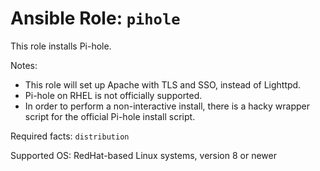 # Ansible Role: `pihole`

This role installs Pi-hole.

Notes:

- This role will set up Apache with TLS and SSO, instead of Lighttpd.
- Pi-hole on RHEL is not officially supported.
- In order to perform a non-interactive install, there is a hacky wrapper script
  for the official Pi-hole install script.

Required facts: `distribution`

Supported OS: RedHat-based Linux systems, version 8 or newer
